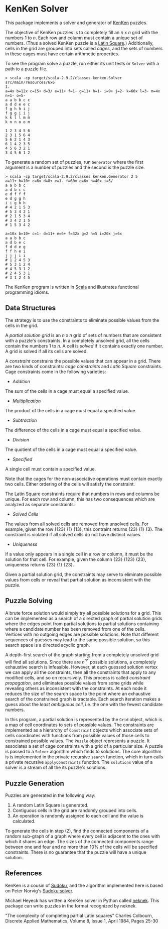 KenKen Solver
=============

This package implements a solver and generator of [KenKen](http://www.kenken.com) puzzles.

The objective of KenKen puzzles is to completely fill an _n_ x _n_ grid with the numbers 1 to _n_.
Each row and column must contain a unique set of numbers.
(Thus a solved KenKen puzzle is a [Latin Square](http://en.wikipedia.org/wiki/Latin_square).)
Additionally, cells in the grid are grouped into sets called _cages_, and the sets of numbers in these cages must have certain arithmetic properties.

To see the program solve a puzzle, run either its unit tests or `Solver` with a path to a puzzle file.

	> scala -cp target/scala-2.9.2/classes kenken.Solver src/main/resources/6x6
	1.
    a=4x b=12x c=15+ d=3/ e=11+ f=1- g=11+ h=1- i=9+ j=2- k=60x l=3- m=4x n=1- o=5-
    a a b b c c
    a d d e e c
    f g h h i j
    f g g i i j
    k k l l m m
    k n n o o m

    1 2 3 4 5 6
    2 3 1 5 6 4
    5 6 2 1 4 3
    6 1 4 2 3 5
    4 5 6 3 2 1
    3 4 5 6 1 2

To generate a random set of puzzles, run `Generator` where the first argument is a number of puzzles and the second is the puzzle size.

	> scala -cp target/scala-2.9.2/classes kenken.Generator 2 5
	a=11+ b=10+ c=6x d=8+ e=1- f=60x g=6x h=40x i=5/
    a a b b c
    a d b c c
    e d f f f
    e d g g h
    i i g h h
    # 4 2 1 5 3
    # 5 3 4 2 1
    # 2 1 5 3 4
    # 3 4 2 1 5
    # 1 5 3 4 2

    a=10x b=10+ c=1- d=11+ e=6+ f=32x g=2 h=5 i=20x j=6x
    a a b b c
    a d b e c
    f d d e g
    f f h e i
    j j j i i
    # 1 2 4 5 3
    # 5 3 1 2 4
    # 4 5 3 1 2
    # 2 4 5 3 1
    # 3 1 2 4 5

The KenKen program is written in [Scala](http://www.scala-lang.org) and illustrates functional programming idioms.

Data Structures
---------------

The strategy is to use the constraints to eliminate possible values from the cells in the grid.

A _partial solution grid_ is an _n_ x _n_ grid of sets of numbers that are consistent with a puzzle's constraints.
In a completely unsolved grid, all the cells contain the numbers 1 to _n_.
A cell is _solved_ if it contains exactly one number.
A grid is solved if all its cells are solved.

A _constraint_ constrains the possible values that can appear in a grid.
There are two kinds of constraints: _cage constraints_ and _Latin Square_ constraints.
Cage constraints come in the following varieties:

* _Addition_

 The sum of the cells in a cage must equal a specified value.
* _Multiplication_

 The product of the cells in a cage must equal a specified value.
* _Subtraction_

 The difference of the cells in a cage must equal a specified value.
* _Division_

 The quotient of the cells in a cage must equal a specified value.
* _Specified_

 A single cell must contain a specified value.

Note that the cages for the non-associative operations must contain exactly two cells.
Either ordering of the cells will satisfy the constraint.

The Latin Square constraints require that numbers in rows and columns be unique.
For each row and column, this has two consequences which are analyzed as separate constraints:

* _Solved Cells_

 The values from all solved cells are removed from unsolved cells.
 For example, given the row {123} {1} {13}, this contraint returns {23} {1} {3}.
 The constraint is violated if all solved cells do not have distinct values.

* _Uniqueness_

 If a value only appears in a single cell in a row or column, it must be the solution for that cell.
 For example, given the column {23} {123} {23}, uniqueness returns {23} {1} {23}.

Given a partial solution grid, the constraints may serve to eliminate possible values from cells or reveal that partial solution as inconsistent with the puzzle.

Puzzle Solving
--------------

A brute force solution would simply try all possible solutions for a grid.
This can be implemented as a search of a directed graph of partial solution grids where the edges point from partial solutions to partial solutions containing where a candidate number has been removed from one of the cells.
Vertices with no outgoing edges are possible solutions.
Note that different sequences of guesses may lead to the same possible solution, so this search space is a directed acyclic graph.

A depth-first search of the graph starting from a completely unsolved grid will find all solutions.
Since there are _n_<sup>_n_<sup>2</sup></sup> possible solutions, a completely exhaustive search is infeasible.
However, at each guessed solution vertex we can apply all the constraints, then all the constraints that apply to any modified cells, and so on recursively.
This process is called _constraint propagation_, and eliminates possible values from some grids while revealing others as inconsistent with the constraints.
At each node it reduces the size of the search space to the point where an exhaustive search of the constrained graph is tractable.
Each search iteration makes a guess about the _least ambiguous cell_, i.e. the one with the fewest candidate numbers.

In this program, a partial solution is represented by the `Grid` object, which is a map of cell coordinates to sets of possible values.
The constraints are implemented as a hierarchy of `Constraint` objects which associate sets of cells coordinates with functions from possible values of those cells to constrained possible values.
The `Puzzle` object represents a puzzle.
It associates a set of cage constraints with a grid of a particular size.
A puzzle is passed to a `Solver` algorithm which finds to solutions.
The core algorithm is is implemented in the private recursive `search` function, which in turn calls a private recursive `applyConstraints` function.
The `solutions` value of a solver is a stream of all the its puzzle's solutions.

Puzzle Generation
-----------------

Puzzles are generated in the following way:

1. A random Latin Square is generated.
2. Contiguous cells in the grid are randomly grouped into cells.
3. An operation is randomly assigned to each cell and the value is calculated.

To generate the cells in step (2), find the connected components of a random sub-graph of a graph where every cell is adjacent to the ones with which it shares an edge.
The sizes of the connected components range between one and four and no more than 10% of the cells will be specified constraints.
There is no guarantee that the puzzle will have a unique solution.

References
----------

KenKen is a cousin of [Sudoku](http://en.wikipedia.org/wiki/Sudoku), and the algorithm implemented here is based on Peter Norvig's [Sudoku solver](http://norvig.com/sudoku.html).

Michael Heyeck has written a KenKen solver in Python called [neknek](http://www.mlsite.net/neknek).
This package can write puzzles in the format recognized by neknek.

"The complexity of completing partial Latin squares" Charles Colbourn, Discrete Applied Mathematics, Volume 8, Issue 1, April 1984, Pages 25-30
